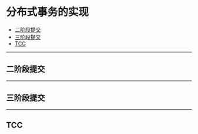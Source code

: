 # 分布式事务的实现

<!-- TOC -->

- [二阶段提交](#二阶段提交)
- [三阶段提交](#三阶段提交)
- [TCC](#tcc)

<!-- /TOC -->

---
## 二阶段提交



---
## 三阶段提交



---
## TCC
